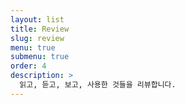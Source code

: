 ```yaml
---
layout: list
title: Review
slug: review
menu: true
submenu: true
order: 4
description: >
  읽고, 듣고, 보고, 사용한 것들을 리뷰합니다.
---
```

